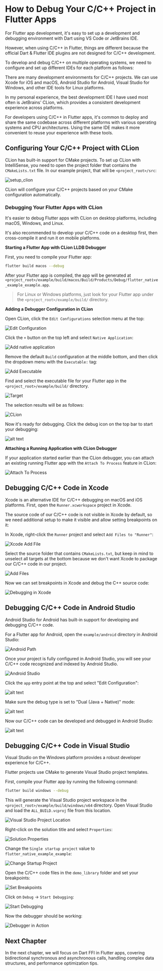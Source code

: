 # How to Debug Your C/C++ Project in Flutter Apps

For Flutter app development, it's easy to set up a development and debugging environment with Dart using VS Code or JetBrains IDE. 

However, when using C/C++ in Flutter, things are different because the official Dart & Flutter IDE plugins are not designed for C/C++ development.

To develop and debug C/C++ on multiple operating systems, we need to configure and set up different IDEs for each platform as follows:

There are many development environments for C/C++ projects. We can use Xcode for iOS and macOS, Android Studio for Android, Visual Studio for Windows, and other IDE tools for Linux platforms.

In my personal experience, the best development IDE I have used most often is JetBrains' CLion, which provides a consistent development experience across platforms.

For developers using C/C++ in Flutter apps, it's common to deploy and share the same codebase across different platforms with various operating systems and CPU architectures. Using the same IDE makes it more convenient to reuse your experience with these tools.

## Configuring Your C/C++ Project with CLion

CLion has built-in support for CMake projects. To set up CLion with IntelliSense, you need to open the project folder that contains the `CMakeLists.txt` file. In our example project, that will be `<project_root>/src`:

![setup_clion](./imgs/setup_clion.png)

CLion will configure your C/C++ projects based on your CMake configuration automatically.

### Debugging Your Flutter Apps with CLion

It's easier to debug Flutter apps with CLion on desktop platforms, including macOS, Windows, and Linux.

It's also recommended to develop your C/C++ code on a desktop first, then cross-compile it and run it on mobile platforms.

**Starting a Flutter App with CLion LLDB Debugger**

First, you need to compile your Flutter app:

```bash
flutter build macos --debug
```

After your Flutter app is compiled, the app will be generated at `<project_root>/example/build/macos/Build/Products/Debug/flutter_native_example_example.app`.

> For Linux or Windows platforms, just look for your Flutter app under the `<project_root>/example/build/` directory.

**Adding a Debugger Configuration in CLion**

Open CLion, click the `Edit Configurations` selection menu at the top:

![Edit Configuration](./imgs/add%20config.png)

Click the `+` button on the top left and select `Native Application`:

![Add native application](./imgs/add_native_application.png)

Remove the default `Build` configuration at the middle bottom, and then click the dropdown menu with the `Executable:` tag:

![Add Executable](./imgs/add_executable.png)

Find and select the executable file for your Flutter app in the `<project_root>/example/build/` directory.

![Target](./imgs/target.png)

The selection results will be as follows:

![CLion](./imgs/clion_result.png)

Now it's ready for debugging. Click the debug icon on the top bar to start your debugging:

![alt text](./imgs/clion_debugging.png)

**Attaching a Running Application with CLion Debugger**

If your application started earlier than the CLion debugger, you can attach an existing running Flutter app with the `Attach To Process` feature in CLion:

![Attach To Process](./imgs/clion_attach_to_process.png)

## Debugging C/C++ Code in Xcode

Xcode is an alternative IDE for C/C++ debugging on macOS and iOS platforms. First, open the `Runner.xcworkspace` project in Xcode.

The source code of our C/C++ code is not visible in Xcode by default, so we need additional setup to make it visible and allow setting breakpoints on it:

In Xcode, right-click the `Runner` project and select `Add Files to "Runner"`:

![Xcode Add File](./imgs/xcode_add_file.png)

Select the source folder that contains `CMakeLists.txt`, but keep in mind to unselect all targets at the bottom because we don't want Xcode to package our C/C++ code in our project.

![Add Files](./imgs/xcode_select_files.png)

Now we can set breakpoints in Xcode and debug the C++ source code:

![Debugging in Xcode](./imgs/xcode_debug.png)

## Debugging C/C++ Code in Android Studio

Android Studio for Android has built-in support for developing and debugging C/C++ code.

For a Flutter app for Android, open the `example/android` directory in Android Studio:

![Android Path](./imgs/android_path.png)

Once your project is fully configured in Android Studio, you will see your C/C++ code recognized and indexed by Android Studio.

![Android Studio](./imgs/android_studio.png)

Click the `app` entry point at the top and select "Edit Configuration":

![alt text](./imgs/edit_android_config.png)

Make sure the debug type is set to "Dual (Java + Native)" mode:

![alt text](./imgs/android_debug_mode.png)

Now our C/C++ code can be developed and debugged in Android Studio:

![alt text](./imgs/android_studio_debugging.png)

## Debugging C/C++ Code in Visual Studio

Visual Studio on the Windows platform provides a robust developer experience for C/C++.

Flutter projects use CMake to generate Visual Studio project templates.

First, compile your Flutter app by running the following command:

```bash
flutter build windows --debug
```

This will generate the Visual Studio project workspace in the `<project_root>/example/build/windows/x64` directory. Open Visual Studio and load the `ALL_BUILD.vcproj` file from this location.

![Visual Studio Project Location](./imgs/vs_location.png)

Right-click on the solution title and select `Properties`:

![Solution Properties](./imgs/config_solution.png)

Change the `Single startup project` value to `flutter_native_example_example`:

![Change Startup Project](./imgs/change_vs_solution.png)

Open the C/C++ code files in the `demo_library` folder and set your breakpoints:

![Set Breakpoints](./imgs/vs_breakpoints.png)

Click on `Debug` -> `Start Debugging`:

![Start Debugging](./imgs/vs_start_debugging.png)

Now the debugger should be working:

![Debugger in Action](./imgs/vs_debugging.png)

## Next Chapter

In the next chapter, we will focus on Dart FFI in Flutter apps, covering bidirectional synchronous and asynchronous calls, handling complex data structures, and performance optimization tips.

